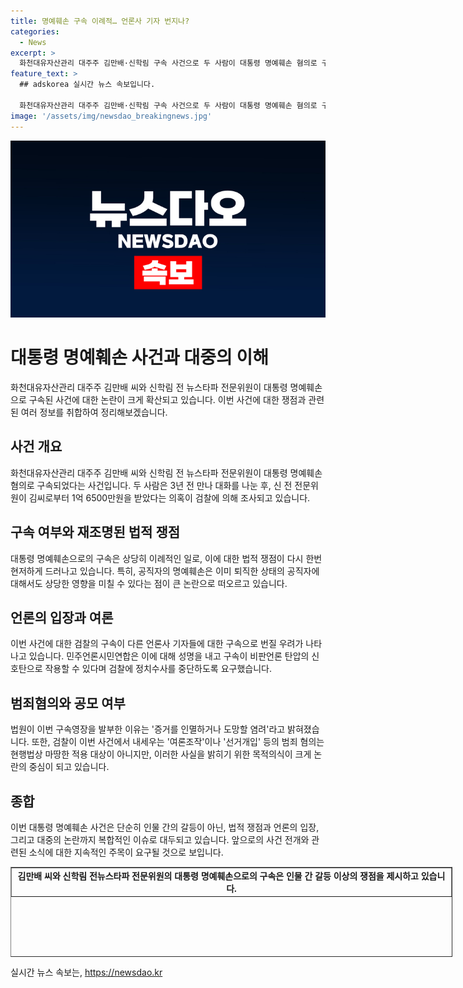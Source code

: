 ```yaml
---
title: 명예훼손 구속 이례적… 언론사 기자 번지나?
categories:
  - News
excerpt: >
  화천대유자산관리 대주주 김만배·신학림 구속 사건으로 두 사람이 대통령 명예훼손 혐의로 구속된 사건에 대한 후속 조치가 이어지고 있다. 검찰은 구속 영장을 발표하면서 증거 인멸이나 도망의 염려를 들었으며, 이에 대해 이례적인 구속이라는 의견이 나오고 있다. 또한, 명예훼손으로 구속되는 것이 이례적이며, 일부 전문가들은 명예훼손 혐의로만은 구속이 어렵다는 의견을 제시하고 있다. 이에 대한 해석과 추가적인 사건의 내막이 주목을 받고 있으며, 해당 사건이 다른 언론사 기자들에 대한 영향을 미칠 우려도 제기되고 있다.
feature_text: >
  ## adskorea 실시간 뉴스 속보입니다.

  화천대유자산관리 대주주 김만배·신학림 구속 사건으로 두 사람이 대통령 명예훼손 혐의로 구속된 사건에 대한 후속 조치가 이어지고 있다. 검찰은 구속 영장을 발표하면서 증거 인멸이나 도망의 염려를 들었으며, 이에 대해 이례적인 구속이라는 의견이 나오고 있다. 또한, 명예훼손으로 구속되는 것이 이례적이며, 일부 전문가들은 명예훼손 혐의로만은 구속이 어렵다는 의견을 제시하고 있다. 이에 대한 해석과 추가적인 사건의 내막이 주목을 받고 있으며, 해당 사건이 다른 언론사 기자들에 대한 영향을 미칠 우려도 제기되고 있다.
image: '/assets/img/newsdao_breakingnews.jpg'
---
```


<p><img src="/assets/img/newsdao_breakingnews.jpg" alt="adskorea 속보" /></p>

<h1>대통령 명예훼손 사건과 대중의 이해</h1>

<p data-ke-size="size16">화천대유자산관리 대주주 김만배 씨와 신학림 전 뉴스타파 전문위원이 대통령 명예훼손으로 구속된 사건에 대한 논란이 크게 확산되고 있습니다. 이번 사건에 대한 쟁점과 관련된 여러 정보를 취합하여 정리해보겠습니다.</p>

<h2>사건 개요</h2>

<p data-ke-size="size16">화천대유자산관리 대주주 김만배 씨와 신학림 전 뉴스타파 전문위원이 대통령 명예훼손 혐의로 구속되었다는 사건입니다. 두 사람은 3년 전 만나 대화를 나눈 후, 신 전 전문위원이 김씨로부터 1억 6500만원을 받았다는 의혹이 검찰에 의해 조사되고 있습니다.</p>

<h2>구속 여부와 재조명된 법적 쟁점</h2>

<p data-ke-size="size16">대통령 명예훼손으로의 구속은 상당히 이례적인 일로, 이에 대한 법적 쟁점이 다시 한번 현저하게 드러나고 있습니다. 특히, 공직자의 명예훼손은 이미 퇴직한 상태의 공직자에 대해서도 상당한 영향을 미칠 수 있다는 점이 큰 논란으로 떠오르고 있습니다. </p>

<h2>언론의 입장과 여론</h2>

<p data-ke-size="size16">이번 사건에 대한 검찰의 구속이 다른 언론사 기자들에 대한 구속으로 번질 우려가 나타나고 있습니다. 민주언론시민연합은 이에 대해 성명을 내고 구속이 비판언론 탄압의 신호탄으로 작용할 수 있다며 검찰에 정치수사를 중단하도록 요구했습니다.</p>

<h2>범죄혐의와 공모 여부</h2>

<p data-ke-size="size16">법원이 이번 구속영장을 발부한 이유는 '증거를 인멸하거나 도망할 염려'라고 밝혀졌습니다. 또한, 검찰이 이번 사건에서 내세우는 '여론조작'이나 '선거개입' 등의 범죄 혐의는 현행법상 마땅한 적용 대상이 아니지만, 이러한 사실을 밝히기 위한 목적의식이 크게 논란의 중심이 되고 있습니다.</p>

<h2>종합</h2>

<p data-ke-size="size16">이번 대통령 명예훼손 사건은 단순히 인물 간의 갈등이 아닌, 법적 쟁점과 언론의 입장, 그리고 대중의 논란까지 복합적인 이슈로 대두되고 있습니다. 앞으로의 사건 전개와 관련된 소식에 대한 지속적인 주목이 요구될 것으로 보입니다.</p>

<table style="width: 707px; height: 144px;" border="1">
<tbody>
<tr>
<td style="text-align: center; height: 17px;"><b>김만배 씨와 신학림 전뉴스타파 전문위원의 대통령 명예훼손으로의 구속은 인물 간 갈등 이상의 쟁점을 제시하고 있습니다. </b></td>
</tr>
</tbody>
</table>
실시간 뉴스 속보는, <a href="https://newsdao.kr" rel="dofollow">https://newsdao.kr</a>


